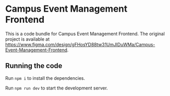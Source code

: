 
  # Campus Event Management Frontend

  This is a code bundle for Campus Event Management Frontend. The original project is available at https://www.figma.com/design/gFHosYD88tw31UmJIDuWMa/Campus-Event-Management-Frontend.

  ## Running the code

  Run `npm i` to install the dependencies.

  Run `npm run dev` to start the development server.
  